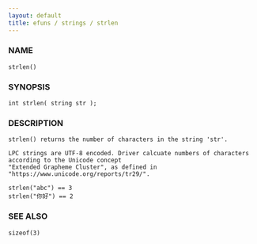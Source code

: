 ```yaml
---
layout: default
title: efuns / strings / strlen
---
```


### NAME

    strlen()

### SYNOPSIS

    int strlen( string str );

### DESCRIPTION

    strlen() returns the number of characters in the string 'str'.

    LPC strings are UTF-8 encoded. Driver calcuate numbers of characters according to the Unicode concept
    "Extended Grapheme Cluster", as defined in "https://www.unicode.org/reports/tr29/".

    strlen("abc") == 3
    strlen("你好") == 2

### SEE ALSO

    sizeof(3)

